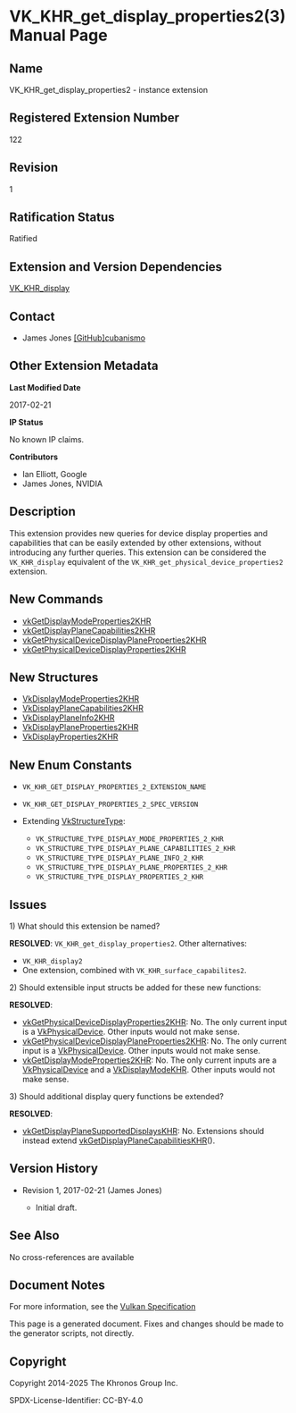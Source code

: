 # VK\_KHR\_get\_display\_properties2(3) Manual Page

## Name

VK\_KHR\_get\_display\_properties2 - instance extension



## [](#_registered_extension_number)Registered Extension Number

122

## [](#_revision)Revision

1

## [](#_ratification_status)Ratification Status

Ratified

## [](#_extension_and_version_dependencies)Extension and Version Dependencies

[VK\_KHR\_display](https://registry.khronos.org/vulkan/specs/latest/man/html/VK_KHR_display.html)

## [](#_contact)Contact

- James Jones [\[GitHub\]cubanismo](https://github.com/KhronosGroup/Vulkan-Docs/issues/new?body=%5BVK_KHR_get_display_properties2%5D%20%40cubanismo%0A%2AHere%20describe%20the%20issue%20or%20question%20you%20have%20about%20the%20VK_KHR_get_display_properties2%20extension%2A)

## [](#_other_extension_metadata)Other Extension Metadata

**Last Modified Date**

2017-02-21

**IP Status**

No known IP claims.

**Contributors**

- Ian Elliott, Google
- James Jones, NVIDIA

## [](#_description)Description

This extension provides new queries for device display properties and capabilities that can be easily extended by other extensions, without introducing any further queries. This extension can be considered the `VK_KHR_display` equivalent of the `VK_KHR_get_physical_device_properties2` extension.

## [](#_new_commands)New Commands

- [vkGetDisplayModeProperties2KHR](https://registry.khronos.org/vulkan/specs/latest/man/html/vkGetDisplayModeProperties2KHR.html)
- [vkGetDisplayPlaneCapabilities2KHR](https://registry.khronos.org/vulkan/specs/latest/man/html/vkGetDisplayPlaneCapabilities2KHR.html)
- [vkGetPhysicalDeviceDisplayPlaneProperties2KHR](https://registry.khronos.org/vulkan/specs/latest/man/html/vkGetPhysicalDeviceDisplayPlaneProperties2KHR.html)
- [vkGetPhysicalDeviceDisplayProperties2KHR](https://registry.khronos.org/vulkan/specs/latest/man/html/vkGetPhysicalDeviceDisplayProperties2KHR.html)

## [](#_new_structures)New Structures

- [VkDisplayModeProperties2KHR](https://registry.khronos.org/vulkan/specs/latest/man/html/VkDisplayModeProperties2KHR.html)
- [VkDisplayPlaneCapabilities2KHR](https://registry.khronos.org/vulkan/specs/latest/man/html/VkDisplayPlaneCapabilities2KHR.html)
- [VkDisplayPlaneInfo2KHR](https://registry.khronos.org/vulkan/specs/latest/man/html/VkDisplayPlaneInfo2KHR.html)
- [VkDisplayPlaneProperties2KHR](https://registry.khronos.org/vulkan/specs/latest/man/html/VkDisplayPlaneProperties2KHR.html)
- [VkDisplayProperties2KHR](https://registry.khronos.org/vulkan/specs/latest/man/html/VkDisplayProperties2KHR.html)

## [](#_new_enum_constants)New Enum Constants

- `VK_KHR_GET_DISPLAY_PROPERTIES_2_EXTENSION_NAME`
- `VK_KHR_GET_DISPLAY_PROPERTIES_2_SPEC_VERSION`
- Extending [VkStructureType](https://registry.khronos.org/vulkan/specs/latest/man/html/VkStructureType.html):
  
  - `VK_STRUCTURE_TYPE_DISPLAY_MODE_PROPERTIES_2_KHR`
  - `VK_STRUCTURE_TYPE_DISPLAY_PLANE_CAPABILITIES_2_KHR`
  - `VK_STRUCTURE_TYPE_DISPLAY_PLANE_INFO_2_KHR`
  - `VK_STRUCTURE_TYPE_DISPLAY_PLANE_PROPERTIES_2_KHR`
  - `VK_STRUCTURE_TYPE_DISPLAY_PROPERTIES_2_KHR`

## [](#_issues)Issues

1\) What should this extension be named?

**RESOLVED**: `VK_KHR_get_display_properties2`. Other alternatives:

- `VK_KHR_display2`
- One extension, combined with `VK_KHR_surface_capabilites2`.

2\) Should extensible input structs be added for these new functions:

**RESOLVED**:

- [vkGetPhysicalDeviceDisplayProperties2KHR](https://registry.khronos.org/vulkan/specs/latest/man/html/vkGetPhysicalDeviceDisplayProperties2KHR.html): No. The only current input is a [VkPhysicalDevice](https://registry.khronos.org/vulkan/specs/latest/man/html/VkPhysicalDevice.html). Other inputs would not make sense.
- [vkGetPhysicalDeviceDisplayPlaneProperties2KHR](https://registry.khronos.org/vulkan/specs/latest/man/html/vkGetPhysicalDeviceDisplayPlaneProperties2KHR.html): No. The only current input is a [VkPhysicalDevice](https://registry.khronos.org/vulkan/specs/latest/man/html/VkPhysicalDevice.html). Other inputs would not make sense.
- [vkGetDisplayModeProperties2KHR](https://registry.khronos.org/vulkan/specs/latest/man/html/vkGetDisplayModeProperties2KHR.html): No. The only current inputs are a [VkPhysicalDevice](https://registry.khronos.org/vulkan/specs/latest/man/html/VkPhysicalDevice.html) and a [VkDisplayModeKHR](https://registry.khronos.org/vulkan/specs/latest/man/html/VkDisplayModeKHR.html). Other inputs would not make sense.

3\) Should additional display query functions be extended?

**RESOLVED**:

- [vkGetDisplayPlaneSupportedDisplaysKHR](https://registry.khronos.org/vulkan/specs/latest/man/html/vkGetDisplayPlaneSupportedDisplaysKHR.html): No. Extensions should instead extend [vkGetDisplayPlaneCapabilitiesKHR](https://registry.khronos.org/vulkan/specs/latest/man/html/vkGetDisplayPlaneCapabilitiesKHR.html)().

## [](#_version_history)Version History

- Revision 1, 2017-02-21 (James Jones)
  
  - Initial draft.

## [](#_see_also)See Also

No cross-references are available

## [](#_document_notes)Document Notes

For more information, see the [Vulkan Specification](https://registry.khronos.org/vulkan/specs/latest/html/vkspec.html#VK_KHR_get_display_properties2)

This page is a generated document. Fixes and changes should be made to the generator scripts, not directly.

## [](#_copyright)Copyright

Copyright 2014-2025 The Khronos Group Inc.

SPDX-License-Identifier: CC-BY-4.0